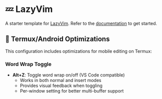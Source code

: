 # 💤 LazyVim

A starter template for [LazyVim](https://github.com/LazyVim/LazyVim).
Refer to the [documentation](https://lazyvim.github.io/installation) to get started.

## 📱 Termux/Android Optimizations

This configuration includes optimizations for mobile editing on Termux:

### Word Wrap Toggle
- **Alt+Z**: Toggle word wrap on/off (VS Code compatible)
  - Works in both normal and insert modes
  - Provides visual feedback when toggling
  - Per-window setting for better multi-buffer support
